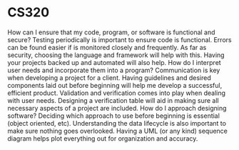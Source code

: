 # CS320
How can I ensure that my code, program, or software is functional and secure?
Testing periodically is important to ensure code is functional. Errors can be found easier if is monitored closely and frequently. As far as security, choosing the language and framework will help with this. Having your projects backed up and automated will also help.
How do I interpret user needs and incorporate them into a program?
Communication is key when developing a project for a client. Having guidelines and desired components laid out before beginning will help me develop a successful, efficient product. Validation and verification comes into play when dealing with user needs. Designing a verification table will aid in making sure all necessary aspects of a project are included.
How do I approach designing software?
Deciding which approach to use before beginning is essential (object oriented, etc). Understanding the data lifecycle is also important to make sure nothing goes overlooked. Having a UML (or any kind) sequence diagram helps plot everything out for organization and accuracy.
